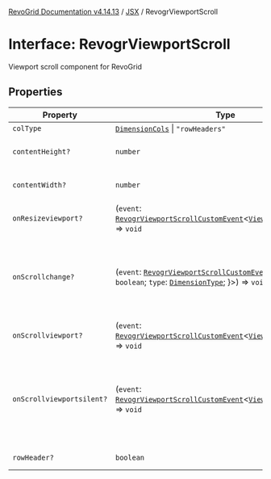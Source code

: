[RevoGrid Documentation v4.14.13](README.md) / [JSX](Namespace.JSX.md) / RevogrViewportScroll

# Interface: RevogrViewportScroll

Viewport scroll component for RevoGrid

## Properties

| Property | Type | Description | Defined in |
| ------ | ------ | ------ | ------ |
| `colType` | [`DimensionCols`](TypeAlias.DimensionCols.md) \| `"rowHeaders"` | - | [src/components.d.ts:2298](https://github.com/revolist/revogrid/blob/4eff1607ca8ee7d75f31750c713182488767268a/src/components.d.ts#L2298) |
| `contentHeight?` | `number` | Height of inner content | [src/components.d.ts:2302](https://github.com/revolist/revogrid/blob/4eff1607ca8ee7d75f31750c713182488767268a/src/components.d.ts#L2302) |
| `contentWidth?` | `number` | Width of inner content | [src/components.d.ts:2306](https://github.com/revolist/revogrid/blob/4eff1607ca8ee7d75f31750c713182488767268a/src/components.d.ts#L2306) |
| `onResizeviewport?` | (`event`: [`RevogrViewportScrollCustomEvent`](Interface.RevogrViewportScrollCustomEvent.md)\<[`ViewPortResizeEvent`](TypeAlias.ViewPortResizeEvent.md)\>) => `void` | Viewport resize | [src/components.d.ts:2310](https://github.com/revolist/revogrid/blob/4eff1607ca8ee7d75f31750c713182488767268a/src/components.d.ts#L2310) |
| `onScrollchange?` | (`event`: [`RevogrViewportScrollCustomEvent`](Interface.RevogrViewportScrollCustomEvent.md)\<\{ `hasScroll`: `boolean`; `type`: [`DimensionType`](TypeAlias.DimensionType.md); \}\>) => `void` | Triggered on scroll change, can be used to get information about scroll visibility | [src/components.d.ts:2314](https://github.com/revolist/revogrid/blob/4eff1607ca8ee7d75f31750c713182488767268a/src/components.d.ts#L2314) |
| `onScrollviewport?` | (`event`: [`RevogrViewportScrollCustomEvent`](Interface.RevogrViewportScrollCustomEvent.md)\<[`ViewPortScrollEvent`](TypeAlias.ViewPortScrollEvent.md)\>) => `void` | Before scroll event | [src/components.d.ts:2321](https://github.com/revolist/revogrid/blob/4eff1607ca8ee7d75f31750c713182488767268a/src/components.d.ts#L2321) |
| `onScrollviewportsilent?` | (`event`: [`RevogrViewportScrollCustomEvent`](Interface.RevogrViewportScrollCustomEvent.md)\<[`ViewPortScrollEvent`](TypeAlias.ViewPortScrollEvent.md)\>) => `void` | Silently scroll to coordinate Made to align negative coordinates for mobile devices | [src/components.d.ts:2325](https://github.com/revolist/revogrid/blob/4eff1607ca8ee7d75f31750c713182488767268a/src/components.d.ts#L2325) |
| `rowHeader?` | `boolean` | Enable row header | [src/components.d.ts:2329](https://github.com/revolist/revogrid/blob/4eff1607ca8ee7d75f31750c713182488767268a/src/components.d.ts#L2329) |

